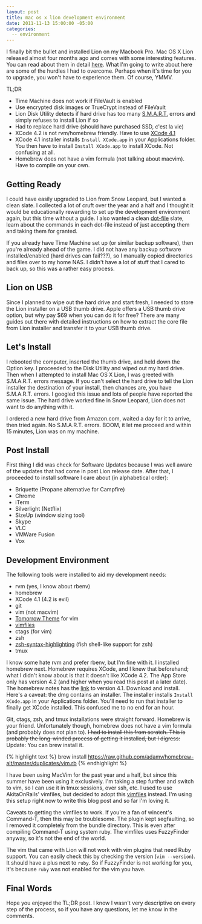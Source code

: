 ```yaml
---
layout: post
title: mac os x lion development environment
date: 2011-11-13 15:00:00 -05:00
categories:
  -- environment
---
```


I finally bit the bullet and installed Lion on my Macbook Pro.  Mac OS X Lion released almost four months ago and comes with
 some interesting features.  You can read about them in detail [here](http://en.wikipedia.org/wiki/Mac_OS_X_Lion).
 What I'm going to write about here are some of the hurdles I had to overcome. Perhaps when it's time for you to upgrade,
 you won't have to experience them.  Of course, YMMV.

TL;DR

* Time Machine does not work if FileVault is enabled
* Use encrypted disk images or TrueCrypt instead of FileVault
* Lion Disk Utility detects if hard drive has too many [S.M.A.R.T.](http://en.wikipedia.org/wiki/S.M.A.R.T.) errors and simply refuses to install Lion if so
* Had to replace hard drive (should have purchased SSD, c'est la vie)
* XCode 4.2 is not rvm/homebrew friendly.  Have to use [XCode 4.1](https://developer.apple.com/downloads/download.action?path=Developer_Tools/xcode_4.1_for_lion/xcode_4.1_for_lion.dmg)
* XCode 4.1 installer installs `Install XCode.app` in your Applications folder. You then have to install `Install XCode.app` to install XCode. Not confusing at all.
* Homebrew does not have a vim formula (not talking about macvim). Have to compile on your own.

## Getting Ready

I could have easily upgraded to Lion from Snow Leopard, but I wanted a clean slate.  I collected a lot of cruft over the year
 and a half and I thought it would be educationally rewarding to set up the development environment again, but this time
 without a guide.  I also wanted a clean [dot-file](http://en.wikipedia.org/wiki/Dot-file) slate, learn about the commands in
 each dot-file instead of just accepting them and taking them for granted.

If you already have Time Machine set up (or similar backup software), then you're already ahead of the game.  I did not have
 any backup software installed/enabled (hard drives can fail???), so I manually copied directories and files over to my home
 NAS.  I didn't have a lot of stuff that I cared to back up, so this was a rather easy process.

## Lion on USB

Since I planned to wipe out the hard drive and start fresh, I needed to store the Lion installer on a USB thumb drive.  Apple 
 offers a USB thumb drive option, but why pay $69 when you can do it for free?  There are many guides out there with
 detailed instructions on how to extract the core file from Lion installer and transfer it to your USB thumb drive.

## Let's Install

I rebooted the computer, inserted the thumb drive, and held down the Option key.  I proceeded to the Disk Utility and wiped
 out my hard drive.  Then when I attempted to install Mac OS X Lion, I was greeted with S.M.A.R.T. errors message.  If you
 can't select the hard drive to tell the Lion installer the destination of your install, then chances are, you have S.M.A.R.T.
 errors.  I googled this issue and lots of people have reported the same issue.  The hard drive worked fine in Snow Leopard,
 Lion does not want to do anything with it.

I ordered a new hard drive from Amazon.com, waited a day for it to arrive, then tried again.  No S.M.A.R.T. errors.  BOOM, it
 let me proceed and within 15 minutes, Lion was on my machine.

## Post Install

First thing I did was check for Software Updates because I was well aware of the updates that had come in post Lion release
 date.  After that, I proceeded to install software I care about (in alphabetical order):

* Briquette (Propane alternative for Campfire)
* Chrome
* iTerm
* Silverlight (Netflix)
* SizeUp (window sizing tool)
* Skype
* VLC
* VMWare Fusion
* Vox

## Development Environment

The following tools were installed to aid my development needs:

* rvm (yes, I know about rbenv)
* homebrew
* XCode 4.1 (4.2 is evil)
* git
* vim (not macvim)
* [Tomorrow Theme](https://github.com/ChrisKempson/Vim-Tomorrow-Theme) for vim
* [vimfiles](https://github.com/braintreeps/vim_dotfiles)
* ctags (for vim)
* zsh
* [zsh-syntax-highlighting](https://github.com/zsh-users/zsh-syntax-highlighting) (fish shell-like support for zsh)
* tmux

I know some hate rvm and prefer rbenv, but I'm fine with it.  I installed homebrew next.  Homebrew requires XCode, and I knew
 that beforehand; what I didn't know about is that it doesn't like XCode 4.2.  The App Store only has version 4.2 (and higher
 when you read this post at a later date).  The homebrew notes has the [link](https://developer.apple.com/downloads/download.action?path=Developer_Tools/xcode_4.1_for_lion/xcode_4.1_for_lion.dmg)
 to version 4.1.  Download and install.  Here's a caveat: the dmg contains an installer.  The installer installs
 `Install XCode.app` in your Applications folder.  You'll need to run that installer to finally get XCode installed.
 This confused me to no end for an hour.

Git, ctags, zsh, and tmux installations were straight forward.  Homebrew is your friend.  Unfortunately though, homebrew does
 not have a vim formula (and probably does not plan to).  <strike>I had to install this from scratch.  This is probably the
 long-winded process of getting it installed, but I digress:</strike> Update: You can brew install it.

{% highlight text %}
brew install https://raw.github.com/adamv/homebrew-alt/master/duplicates/vim.rb
{% endhighlight %}

I have been using MacVim for the past year and a half, but since this summer have been using it exclusively.  I'm taking a
 step further and switch to vim, so I can use it in tmux sessions, over ssh, etc.  I used to use AkitaOnRails'
 vimfiles, but decided to adopt this [vimfiles](https://github.com/braintreeps/vim_dotfiles) instead.  I'm using this
 setup right now to write this blog post and so far I'm loving it.

Caveats to getting the vimfiles to work.  If you're a fan of wincent's Command-T, then this may be troublesome.  The
 plugin kept segfaulting, so I removed it completely from the bundle directory.  This is even after compiling Command-T
 using system ruby.  The vimfiles uses FuzzyFinder anyway, so it's not the end of the world.

The vim that came with Lion will not work with vim plugins that need Ruby support.  You can easily check this by checking
 the version (`vim --version`).  It should have a plus next to `ruby`.  So if FuzzyFinder is not working for you, it's
 because `ruby` was not enabled for the vim you have.

## Final Words

Hope you enjoyed the TL;DR post.  I know I wasn't very descriptive on every step of the process, so if you have any questions,
 let me know in the comments.
